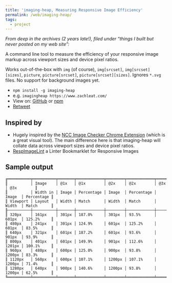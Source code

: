 ```yaml
---
title: 'imaging-heap, Measuring Responsive Image Efficiency'
permalink: /web/imaging-heap/
tags:
  - project
---
```

_From deep in the archives (2 years late!), filed under “things I built but never posted on my web site”:_

A command line tool to measure the efficiency of your responsive image markup across viewport sizes and device pixel ratios.

Works out-of-the-box with `img` (of course), `img[srcset]`, `img[srcset][sizes]`, `picture`, `picture[srcset]`, `picture[srcset][sizes]`. Ignores `*.svg` files. No support for background images yet.

* `npm install -g imaging-heap`
* e.g. `imagingheap https://www.zachleat.com/`
* View on: [GitHub](https://github.com/filamentgroup/imaging-heap) or [npm](https://www.npmjs.com/package/imaging-heap) 
* [Retweet](https://twitter.com/zachleat/status/976535994781650944)


## Inspired by

* Hugely inspired by the [NCC Image Checker Chrome Extension](https://github.com/nccgroup/image-checker) (which is a great visual tool). The main difference here is that imaging-heap will collate data across viewport sizes and device pixel ratios.
* [RespImageLint](https://ausi.github.io/respimagelint/) a Linter Bookmarklet for Responsive Images

## Sample output

```
╔══════════╤══════════╤═══════╤════════════╤════════╤════════════╤════════╤════════════╗
║          │ Image    │ @1x   │ @1x        │ @2x    │ @2x        │ @3x    │ @3x        ║
║          │ Width in │ Image │ Percentage │ Image  │ Percentage │ Image  │ Percentage ║
║ Viewport │ Layout   │ Width │ Match      │ Width  │ Match      │ Width  │ Match      ║
╟──────────┼──────────┼───────┼────────────┼────────┼────────────┼────────┼────────────╢
║ 320px    │ 161px    │ 301px │ 187.0%     │ 301px  │ 93.5%      │ 601px  │ 125.2%     ║
║ 480px    │ 241px    │ 301px │ 124.9%     │ 601px  │ 125.2%     │ 601px  │ 83.5%      ║
║ 640px    │ 321px    │ 601px │ 187.2%     │ 601px  │ 93.6%      │ 901px  │ 93.9%      ║
║ 800px    │ 401px    │ 601px │ 149.9%     │ 901px  │ 112.6%     │ 1201px │ 100.1%     ║
║ 960px    │ 480px    │ 600px │ 125.0%     │ 900px  │ 93.8%      │ 1200px │ 83.3%      ║
║ 1120px   │ 560px    │ 600px │ 107.1%     │ 1200px │ 107.1%     │ 1200px │ 71.4%      ║
║ 1280px   │ 640px    │ 900px │ 140.6%     │ 1200px │ 93.8%      │ 1200px │ 62.5%      ║
╚══════════╧══════════╧═══════╧════════════╧════════╧════════════╧════════╧════════════╝
```